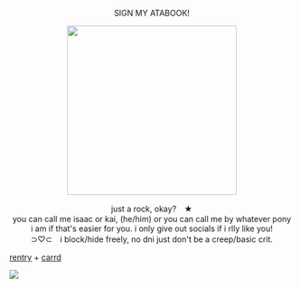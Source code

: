 <p align="center">
  SIGN MY ATABOOK!
</p>

<p align="center">
  <img width="300" height="300" src="https://i.pinimg.com/564x/0d/c7/fa/0dc7fa8e82a1833ccda5685f0533a8f1.jpg">
</p>

<p align="center">
just a rock, okay?　★ <br> you can call me isaac or kai, (he/him) or you can call me by whatever pony <br> i am if that's easier for you.  i only give out socials if i rlly like you! <br> ⊃♡⊂　i block/hide freely, no dni just don't be a creep/basic crit. 
</p>


[rentry](https://rentry.co/yaoipotion) + [carrd](https://moa.crd.co)

![](https://komarev.com/ghpvc/?username=yaoipotion)

